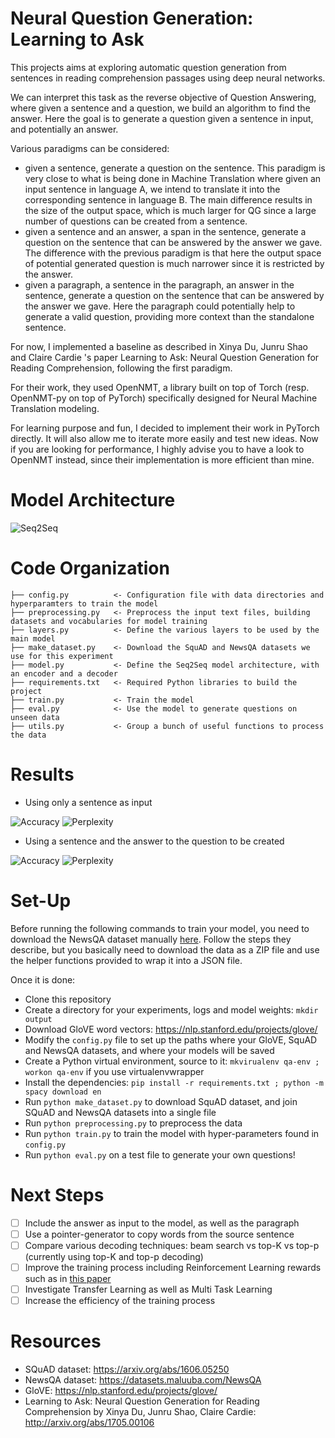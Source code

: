 # Neural Question Generation: Learning to Ask

This projects aims at exploring automatic question generation from sentences in reading comprehension passages using deep neural networks.

We can interpret this task as the reverse objective of Question Answering, where given a sentence and a question, we build an algorithm to find the answer. Here the goal is to generate a question given a sentence in input, and potentially an answer.

Various paradigms can be considered:
* given a sentence, generate a question on the sentence. This paradigm is very close to what is being done in Machine Translation where given an input sentence in language A, we intend to translate it into the corresponding sentence in language B. The main difference results in the size of the output space, which is much larger for QG since a large number of questions can be created from a sentence.
* given a sentence and an answer, a span in the sentence, generate a question on the sentence that can be answered by the answer we gave. The difference with the previous paradigm is that here the output space of potential generated question is much narrower since it is restricted by the answer.
* given a paragraph, a sentence in the paragraph, an answer in the sentence, generate a question on the sentence that can be answered by the answer we gave. Here the paragraph could potentially help to generate a valid question, providing more context than the standalone sentence.

For now, I implemented a baseline as described in Xinya Du, Junru Shao and Claire Cardie 's paper Learning to Ask: Neural Question Generation for Reading Comprehension, following the first paradigm.

For their work, they used OpenNMT, a library built on top of Torch (resp. OpenNMT-py on top of PyTorch) specifically designed for Neural Machine Translation modeling.

For learning purpose and fun, I decided to implement their work in PyTorch directly. It will also allow me to iterate more easily and test new ideas. Now if you are looking for performance, I highly advise you to have a look to OpenNMT instead, since their implementation is more efficient than mine.

# Model Architecture
![Seq2Seq](fig/seq2seq.png)

# Code Organization

    ├── config.py          <- Configuration file with data directories and hyperparamters to train the model
    ├── preprocessing.py   <- Preprocess the input text files, building datasets and vocabularies for model training
    ├── layers.py          <- Define the various layers to be used by the main model
    ├── make_dataset.py    <- Download the SquAD and NewsQA datasets we use for this experiment
    ├── model.py           <- Define the Seq2Seq model architecture, with an encoder and a decoder
    ├── requirements.txt   <- Required Python libraries to build the project
    ├── train.py           <- Train the model
    ├── eval.py            <- Use the model to generate questions on unseen data
    ├── utils.py           <- Group a bunch of useful functions to process the data

# Results

* Using only a sentence as input

![Accuracy](fig/qg-acc.png)
![Perplexity](fig/qg-plp.png)

* Using a sentence and the answer to the question to be created

![Accuracy](fig/qg-acc-2.png)
![Perplexity](fig/qg-plp-2.png)

# Set-Up

Before running the following commands to train your model, you need to download the NewsQA dataset manually [here](https://github.com/Maluuba/newsqa). Follow the steps they describe, but you basically need to download the data as a ZIP file and use the helper functions provided to wrap it into a JSON file.

Once it is done:

* Clone this repository
* Create a directory for your experiments, logs and model weights: `mkdir output`
* Download GloVE word vectors: https://nlp.stanford.edu/projects/glove/
* Modify the `config.py` file to set up the paths where your GloVE, SquAD and NewsQA datasets, and where your models will be saved
* Create a Python virtual environment, source to it: `mkvirualenv qa-env ; workon qa-env` if you use virtualenvwrapper
* Install the dependencies: `pip install -r requirements.txt ; python -m spacy download en`
* Run `python make_dataset.py` to download SquAD dataset, and join SQuAD and NewsQA datasets into a single file
* Run `python preprocessing.py` to preprocess the data
* Run `python train.py` to train the model with hyper-parameters found in `config.py`
* Run `python eval.py` on a test file to generate your own questions!

# Next Steps
 
- [ ] Include the answer as input to the model, as well as the paragraph
- [ ] Use a pointer-generator to copy words from the source sentence
- [ ] Compare various decoding techniques: beam search vs top-K vs top-p (currently using top-K and top-p decoding)
- [ ] Improve the training process including Reinforcement Learning rewards such as in [this paper](https://arxiv.org/pdf/1705.02012.pdf)
- [ ] Investigate Transfer Learning as well as Multi Task Learning
- [ ] Increase the efficiency of the training process

# Resources

* SQuAD dataset: https://arxiv.org/abs/1606.05250
* NewsQA dataset: https://datasets.maluuba.com/NewsQA
* GloVE: https://nlp.stanford.edu/projects/glove/
* Learning to Ask: Neural Question Generation for Reading Comprehension by Xinya Du, Junru Shao, Claire Cardie: http://arxiv.org/abs/1705.00106

